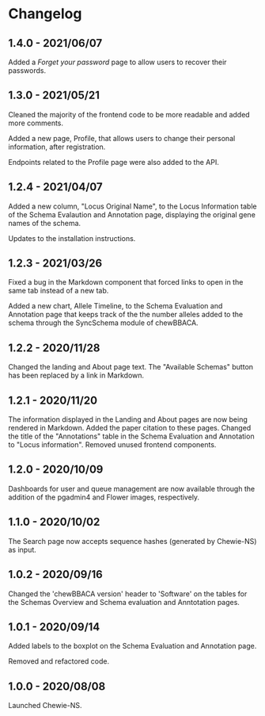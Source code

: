 # Changelog

## 1.4.0 - 2021/06/07

Added a _Forget your password_ page to allow users to recover their passwords.

## 1.3.0 - 2021/05/21

Cleaned the majority of the frontend code to be more readable and added more comments.

Added a new page, Profile, that allows users to change their personal information, after
registration.

Endpoints related to the Profile page were also added to the API.

## 1.2.4 - 2021/04/07

Added a new column, "Locus Original Name", to the Locus Information table of the Schema Evalaution and Annotation
page, displaying the original gene names of the schema.

Updates to the installation instructions.

## 1.2.3 - 2021/03/26

Fixed a bug in the Markdown component that forced links to open in the same tab instead of a new tab.

Added a new chart, Allele Timeline, to the Schema Evaluation and Annotation page that keeps track of the
the number alleles added to the schema through the SyncSchema module of chewBBACA.

## 1.2.2 - 2020/11/28

Changed the landing and About page text. The "Available Schemas" button has been replaced by a link in Markdown.

## 1.2.1 - 2020/11/20

The information displayed in the Landing and About pages are now being rendered in Markdown. Added the paper citation to these pages.
Changed the title of the "Annotations" table in the Schema Evaluation and Annotation to "Locus information".
Removed unused frontend components.

## 1.2.0 - 2020/10/09

Dashboards for user and queue management are now available through the addition of the pgadmin4 and Flower images, respectively.

## 1.1.0 - 2020/10/02

The Search page now accepts sequence hashes (generated by Chewie-NS) as input.

## 1.0.2 - 2020/09/16

Changed the 'chewBBACA version' header to 'Software' on the tables for the Schemas Overview and Schema evaluation and Anntotation pages.

## 1.0.1 - 2020/09/14

Added labels to the boxplot on the Schema Evaluation and Annotation page.

Removed and refactored code.

## 1.0.0 - 2020/08/08

Launched Chewie-NS.
